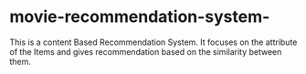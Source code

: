 # movie-recommendation-system-


This is a content Based Recommendation System.
It focuses on the attribute of the Items and gives 
recommendation based on the similarity between them.
